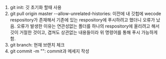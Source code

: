 
1. git init: 깃 초기화 할때 사용
2. git pull origin master --allow-unrelated-histories: 이전에 내 깃헙에 wecode respository가 존재해서 기존에 있는 respository에 푸시하려고 했더니 오류가 났음. 오류가 발생한 이유는 연관성없는 폴더를 하나의 respository에 올리려고 해서 깃이 거절한 것이고, 겹쳐도 상관없는 내용들이라 위 명령어를 통해 푸시 가능하게 함.
3. git branch: 현재 브랜치 체크
4. git commit -m "": commit과 메세지 작성


